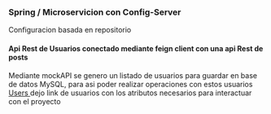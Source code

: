 <h3 text=center>Spring / Microservicion con Config-Server </h3>
<p  text=center>Configuracion basada en repositorio</p>
<h4  text=center>Api Rest de Usuarios conectado mediante feign client con una api Rest de posts </h4>

<p> Mediante mockAPI se genero un listado de usuarios para guardar en base de datos MySQL, para asi poder realizar operaciones con estos usuarios
 <a href=https://mockapi.io/clone/6642c1e43c01a059ea2056ef target=”_blank”> Users </a> dejo link de usuarios con los atributos necesarios para interactuar con el proyecto </p>
